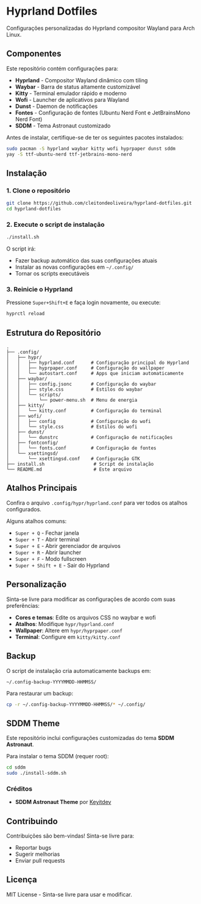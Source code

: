 # Hyprland Dotfiles

Configurações personalizadas do Hyprland compositor Wayland para Arch Linux.

## Componentes

Este repositório contém configurações para:

- **Hyprland** - Compositor Wayland dinâmico com tiling
- **Waybar** - Barra de status altamente customizável
- **Kitty** - Terminal emulador rápido e moderno
- **Wofi** - Launcher de aplicativos para Wayland
- **Dunst** - Daemon de notificações
- **Fontes** - Configuração de fontes (Ubuntu Nerd Font e JetBrainsMono Nerd Font)
- **SDDM** - Tema Astronaut customizado



Antes de instalar, certifique-se de ter os seguintes pacotes instalados:

```bash
sudo pacman -S hyprland waybar kitty wofi hyprpaper dunst sddm
yay -S ttf-ubuntu-nerd ttf-jetbrains-mono-nerd
```

## Instalação

### 1. Clone o repositório

```bash
git clone https://github.com/cleitondeoliveira/hyprland-dotfiles.git
cd hyprland-dotfiles
```

### 2. Execute o script de instalação

```bash
./install.sh
```

O script irá:
- Fazer backup automático das suas configurações atuais
- Instalar as novas configurações em `~/.config/`
- Tornar os scripts executáveis

### 3. Reinicie o Hyprland

Pressione `Super+Shift+E` e faça login novamente, ou execute:

```bash
hyprctl reload
```

## Estrutura do Repositório

```
.
├── .config/
│   ├── hypr/
│   │   ├── hyprland.conf      # Configuração principal do Hyprland
│   │   ├── hyprpaper.conf     # Configuração do wallpaper
│   │   └── autostart.conf     # Apps que iniciam automaticamente
│   ├── waybar/
│   │   ├── config.jsonc       # Configuração do waybar
│   │   ├── style.css          # Estilos do waybar
│   │   └── scripts/
│   │       └── power-menu.sh  # Menu de energia
│   ├── kitty/
│   │   └── kitty.conf         # Configuração do terminal
│   ├── wofi/
│   │   ├── config             # Configuração do wofi
│   │   └── style.css          # Estilos do wofi
│   ├── dunst/
│   │   └── dunstrc            # Configuração de notificações
│   ├── fontconfig/
│   │   └── fonts.conf         # Configuração de fontes
│   └── xsettingsd/
│       └── xsettingsd.conf    # Configuração GTK
├── install.sh                  # Script de instalação
└── README.md                   # Este arquivo
```

## Atalhos Principais

Confira o arquivo `.config/hypr/hyprland.conf` para ver todos os atalhos configurados.

Alguns atalhos comuns:
- `Super + Q` - Fechar janela
- `Super + T` - Abrir terminal
- `Super + E` - Abrir gerenciador de arquivos
- `Super + R` - Abrir launcher
- `Super + F` - Modo fullscreen
- `Super + Shift + E` - Sair do Hyprland

## Personalização

Sinta-se livre para modificar as configurações de acordo com suas preferências:

- **Cores e temas**: Edite os arquivos CSS no waybar e wofi
- **Atalhos**: Modifique `hypr/hyprland.conf`
- **Wallpaper**: Altere em `hypr/hyprpaper.conf`
- **Terminal**: Configure em `kitty/kitty.conf`

## Backup

O script de instalação cria automaticamente backups em:
```
~/.config-backup-YYYYMMDD-HHMMSS/
```

Para restaurar um backup:
```bash
cp -r ~/.config-backup-YYYYMMDD-HHMMSS/* ~/.config/
```

## SDDM Theme

Este repositório inclui configurações customizadas do tema **SDDM Astronaut**.

Para instalar o tema SDDM (requer root):
```bash
cd sddm
sudo ./install-sddm.sh
```

### Créditos
- **SDDM Astronaut Theme** por [Keyitdev](https://github.com/Keyitdev/sddm-astronaut-theme)

## Contribuindo

Contribuições são bem-vindas! Sinta-se livre para:
- Reportar bugs
- Sugerir melhorias
- Enviar pull requests

## Licença

MIT License - Sinta-se livre para usar e modificar.
